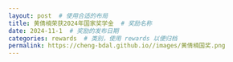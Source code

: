 ```yaml
---
layout: post  # 使用合适的布局
title: 黄倩楠荣获2024年国家奖学金  # 奖励名称
date: 2024-11-1  # 奖励的发布日期
categories: rewards  # 类别，使用 rewards 以便归档
permalink: https://cheng-bdal.github.io//images/黄倩楠国奖.png
---
```




